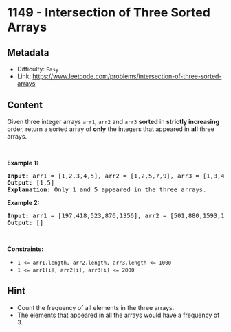 # 1149 - Intersection of Three Sorted Arrays

## Metadata

 - Difficulty: `Easy`
 - Link: https://www.leetcode.com/problems/intersection-of-three-sorted-arrays

## Content

<p>Given three integer arrays <code>arr1</code>, <code>arr2</code> and <code>arr3</code>&nbsp;<strong>sorted</strong> in <strong>strictly increasing</strong> order, return a sorted array of <strong>only</strong>&nbsp;the&nbsp;integers that appeared in <strong>all</strong> three arrays.</p>

<p>&nbsp;</p>
<p><strong class="example">Example 1:</strong></p>

<pre>
<strong>Input:</strong> arr1 = [1,2,3,4,5], arr2 = [1,2,5,7,9], arr3 = [1,3,4,5,8]
<strong>Output:</strong> [1,5]
<strong>Explanation: </strong>Only 1 and 5 appeared in the three arrays.
</pre>

<p><strong class="example">Example 2:</strong></p>

<pre>
<strong>Input:</strong> arr1 = [197,418,523,876,1356], arr2 = [501,880,1593,1710,1870], arr3 = [521,682,1337,1395,1764]
<strong>Output:</strong> []
</pre>

<p>&nbsp;</p>
<p><strong>Constraints:</strong></p>

<ul>
	<li><code>1 &lt;= arr1.length, arr2.length, arr3.length &lt;= 1000</code></li>
	<li><code>1 &lt;= arr1[i], arr2[i], arr3[i] &lt;= 2000</code></li>
</ul>


## Hint

- Count the frequency of all elements in the three arrays.
- The elements that appeared in all the arrays would have a frequency of 3.

